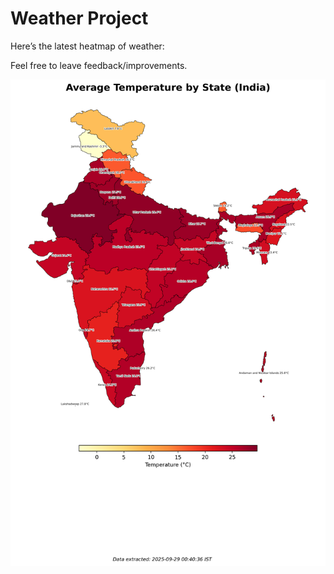 # Weather Project

Here’s the latest heatmap of weather:

Feel free to leave feedback/improvements.

![India Heatmap](docs/assets/india_heatmap.png?v=D9882E)
